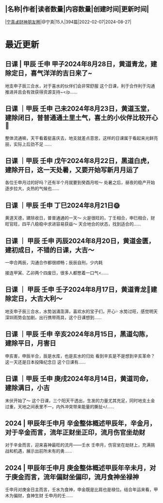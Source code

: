 |名称|作者|读者数量|内容数量|创建时间|更新时间|
---
|[宁真💰财神朋友圈](https://xiaobot.net/p/gracecogito?refer=0b133df9-27dc-423b-8101-639049001c13)|@宁真|15人|394篇|2022-02-07|2024-08-27|

# 最近更新
## 日课 | 甲辰 壬申 甲子2024年8月28日，黄道青龙，建除定日，喜气洋洋的吉日来了~
地支申子辰三合水，对于喜水的伙伴们会非常舒服
这个日课，利于合作利于沟通推进并且会有效获得资源支持~</p......
## 日课 ｜甲辰 壬申 己未2024年8月23日，黄道玉堂，建除闭日，普普通通土里土气，喜土的小伙伴比较开心🥳
整体流通嘛，天干看着挺喜庆去，地支就差点意思，这样的日课属于看起来光鲜亮丽，实际上后劲不足
......
## 日课 ｜甲辰 壬申 戊午2024年8月22日，黑道白虎，建除开日，这一天处暑，又要开始写新月月运了
各位壬申月过的好吗？还有半个月就要到癸酉月啦～
处暑之后，昼夜的稳产开始逐步拉大，炎热的气候也......
## 日课 ｜甲辰 壬申 丁巳2024年8月21日🌞
黄道天德，建除收日，普普通通的一天～
火是很旺的，丁壬相合，申巳相合，财旺官旺，四平八稳稳中求进容易获益～
天合地合的状态，找到适合的......
## 日课 ｜ 甲辰 壬申 丙辰2024年8月20日，黄道金匮，建初成日，不错的日课，大吉～
一申合两辰，沟通合作都很顺畅；辰辰自刑，少内耗

接连甲寅、乙卯两个四废日，很多人都憋着一口气<......
## 日课 ｜ 甲辰 壬申 壬子2024年8月17日，黄道青龙🐉建除定日，大吉大利～
地支申子辰三合水，水势汹涌澎湃，喜欢水的宝子们，开心💦
水势过旺，感觉明天深圳雨势会加剧，出行携带雨具，这个日课想到......
## 日课 ｜甲辰 壬申 辛亥2024年8月15日，黑道勾陈，建除平日，月害日
申亥害，申辰半合，辰是水库，也是亥水的归处
看到辛亥是不是想到辛亥革命？这一天还是日本投降纪念日
这个日课有......
## 日课 ｜甲辰 壬申 庚戌2024年8月14日，黄道司命，建除满日，小吉
末伏开始了～
这个日课，三个阳天干透出，生发的力量尤其充足，同时地支土金过重，天地之间表里不一，内外冲突带来能量的撕扯</......
## 2024 | 甲辰年壬申月 辛金整体概述甲辰年，辛金月，对于辛金而言，流年正财坐正印，流月伤官坐劫财
对于辛金而言，迎来喜神最旺的流月——壬水
壬申月，伤官坐在劫财上，充满挑战和机遇，展示出前所未有的勇......
## 2024 | 甲辰年壬申月 庚金整体概述甲辰年辛未月，对于庚金而言，流年偏财坐偏印，流月食神坐禄神
壬申月对庚金日主而言，壬水为食神，申金既是比肩也是禄位。结合年运来看，甲木为偏财，食神生财
壬申月的壬......

